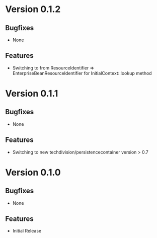 # Version 0.1.2

## Bugfixes

* None

## Features

* Switching to from ResourceIdentifier => EnterpriseBeanResourceIdentifier for InitialContext::lookup method

# Version 0.1.1

## Bugfixes

* None

## Features

* Switching to new techdivision/persistencecontainer version > 0.7

# Version 0.1.0

## Bugfixes

* None

## Features

* Initial Release